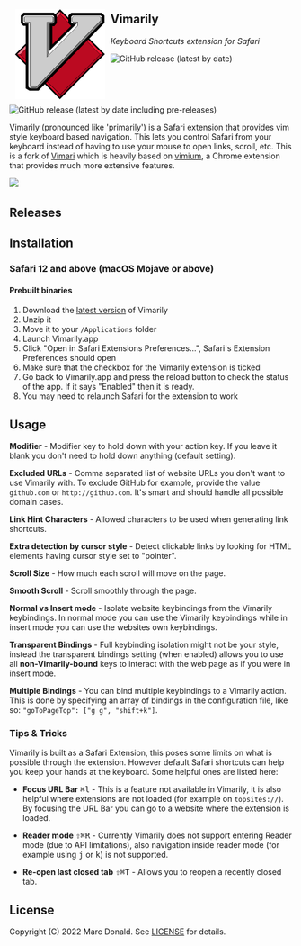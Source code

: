 <img align="left" width=160 style="padding: 10px" src="assets/logo.svg"></img>

## Vimarily

_Keyboard Shortcuts extension for Safari_

![GitHub release (latest by date)](https://img.shields.io/github/v/release/marcdonald/vimarily)
![GitHub release (latest by date including pre-releases)](https://img.shields.io/github/v/release/marcdonald/vimarily?include_prereleases&label=pre%20release)

Vimarily (pronounced like 'primarily') is a Safari extension that provides vim style keyboard based navigation.
This lets you control Safari from your keyboard instead of having to use your mouse to open links, scroll, etc.
This is a fork of [Vimari](https://github.com/televator-apps/vimari) which is heavily based
on [vimium](https://github.com/philc/vimium), a
Chrome extension that provides much more extensive features.

<img src="assets/screenshot.png"></img>

## Releases

## Installation

### Safari 12 and above (macOS Mojave or above)

#### Prebuilt binaries

1. Download the [latest version](https://github.com/marcdonald/vimarily/releases/latest) of Vimarily
2. Unzip it
3. Move it to your `/Applications` folder
4. Launch Vimarily.app
5. Click "Open in Safari Extensions Preferences...", Safari's Extension Preferences should open
6. Make sure that the checkbox for the Vimarily extension is ticked
7. Go back to Vimarily.app and press the reload button to check the status of the app. If it says "Enabled" then it is
	 ready.
8. You may need to relaunch Safari for the extension to work

## Usage

**Modifier** - Modifier key to hold down with your action key. If
you leave it blank you don't need to hold down anything (default
setting).

**Excluded URLs** - Comma separated list of website URLs you don't want
to use Vimarily with. To exclude GitHub for example, provide the value
`github.com` or `http://github.com`. It's smart and should handle all
possible domain cases.

**Link Hint Characters** - Allowed characters to be used when generating
link shortcuts.

**Extra detection by cursor style** - Detect clickable links by looking
for HTML elements having cursor style set to "pointer".

**Scroll Size** - How much each scroll will move on the page.

**Smooth Scroll** - Scroll smoothly through the page.

**Normal vs Insert mode** - Isolate website keybindings from the
Vimarily keybindings. In normal mode you can use the Vimarily keybindings
while in insert mode you can use the websites own keybindings.

**Transparent Bindings** - Full keybinding isolation might not
be your style, instead the transparent bindings setting (when enabled)
allows you to use all **non-Vimarily-bound** keys to interact with the web
page as if you were in insert mode.

**Multiple Bindings** - You can bind multiple keybindings to a Vimarily
action. This is done by specifying an array of bindings in the
configuration file, like so: `"goToPageTop": ["g g", "shift+k"]`.

### Tips & Tricks

Vimarily is built as a Safari Extension, this poses some limits on what is possible through the extension. However
default Safari shortcuts can help you keep your hands at the keyboard. Some helpful ones are listed here:

- **Focus URL Bar** <kbd>⌘</kbd><kbd>l</kbd> - This is a feature not available in Vimarily, it is also helpful where
	extensions are not loaded (for example on `topsites://`). By focusing the URL Bar you can go to a website where the
	extension is loaded.

- **Reader mode** <kbd>⇧</kbd><kbd>⌘</kbd><kbd>R</kbd> - Currently Vimarily does not support entering Reader mode (due
	to API limitations), also navigation inside reader mode (for example using <kbd>j</kbd> or <kbd>k</kbd>) is not
	supported.

- **Re-open last closed tab** <kbd>⇧</kbd><kbd>⌘</kbd><kbd>T</kbd> - Allows you to reopen a recently closed tab.

## License

Copyright (C) 2022 Marc Donald. See [LICENSE](LICENSE) for details.
